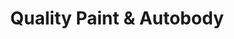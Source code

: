 ---
title: "Quality Paint & Autobody"
url: /minneapolis/quality-paint-und-autobody/
shop: Autowerkstatt
---